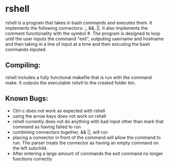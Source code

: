 # rshell
rshell is a program that takes in bash commands and executes them. It implements the following connectors: ;, &&, ||. It also implements the comment functionality with the symbol #.
The program is designed to loop until the user inputs the command "exit", outputing username and hostname and then taking in a line of input at a time and then exicuting the bash commands inputed.

## Compiling:
  rshell includes a fully functional makefile that is run with the command make. It outputs the executable *rshell* to the created folder bin.

## Known Bugs:
  - Ctrl-c does not work as expected with rshell
  - using the arrow keys does not work on rshell
  - rshell currently does not do anything with bad input other than mark that command as having failed to run
  - combining connectors together, && ||, will run
  - placing a connector in front of the command will allow the command to run. The parser treats the connector as having an empty command       on the left subchild.
  - After entering a large amount of commands the exit command no longer functions correctly
